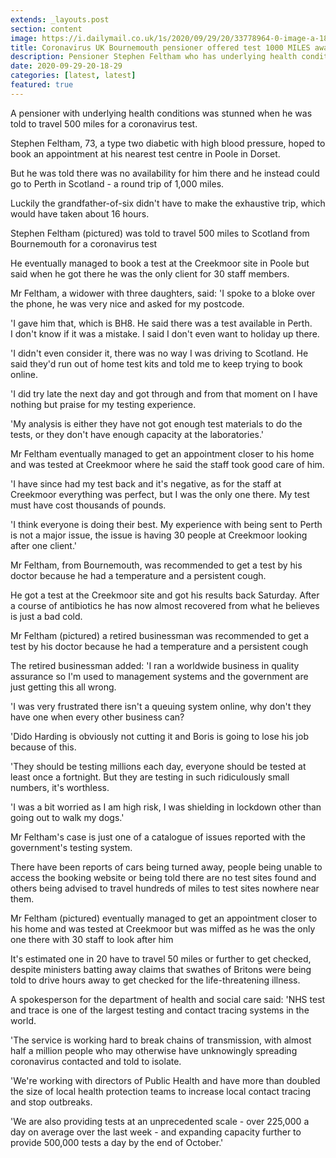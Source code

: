 ```yaml
---
extends: _layouts.post
section: content
image: https://i.dailymail.co.uk/1s/2020/09/29/20/33778964-0-image-a-18_1601406441797.jpg 
title: Coronavirus UK Bournemouth pensioner offered test 1000 MILES away 
description: Pensioner Stephen Feltham who has underlying health conditions was stunned when he was told to travel 500 miles to Scotland from his Bournemouth home for a coronavirus test. 
date: 2020-09-29-20-18-29 
categories: [latest, latest] 
featured: true 
--- 
```

A pensioner with underlying health conditions was stunned when he was told to travel 500 miles for a coronavirus test.

Stephen Feltham, 73, a type two diabetic with high blood pressure, hoped to book an appointment at his nearest test centre in Poole in Dorset.

But he was told there was no availability for him there and he instead could go to Perth in Scotland - a round trip of 1,000 miles.

Luckily the grandfather-of-six didn't have to make the exhaustive trip, which would have taken about 16 hours.

Stephen Feltham (pictured) was told to travel 500 miles to Scotland from Bournemouth for a coronavirus test 



He eventually managed to book a test at the Creekmoor site in Poole but said when he got there he was the only client for 30 staff members.

Mr Feltham, a widower with three daughters, said: 'I spoke to a bloke over the phone, he was very nice and asked for my postcode.

'I gave him that, which is BH8. He said there was a test available in Perth. I don't know if it was a mistake. I said I don't even want to holiday up there.

'I didn't even consider it, there was no way I was driving to Scotland. He said they'd run out of home test kits and told me to keep trying to book online.

'I did try late the next day and got through and from that moment on I have nothing but praise for my testing experience.

'My analysis is either they have not got enough test materials to do the tests, or they don't have enough capacity at the laboratories.'

Mr Feltham eventually managed to get an appointment closer to his home and was tested at Creekmoor where he said the staff took good care of him.

'I have since had my test back and it's negative, as for the staff at Creekmoor everything was perfect, but I was the only one there. My test must have cost thousands of pounds.

'I think everyone is doing their best. My experience with being sent to Perth is not a major issue, the issue is having 30 people at Creekmoor looking after one client.'

Mr Feltham, from Bournemouth, was recommended to get a test by his doctor because he had a temperature and a persistent cough.

He got a test at the Creekmoor site and got his results back Saturday. After a course of antibiotics he has now almost recovered from what he believes is just a bad cold.

Mr Feltham (pictured) a retired businessman was recommended to get a test by his doctor because he had a temperature and a persistent cough

The retired businessman added: 'I ran a worldwide business in quality assurance so I'm used to management systems and the government are just getting this all wrong.

'I was very frustrated there isn't a queuing system online, why don't they have one when every other business can?

'Dido Harding is obviously not cutting it and Boris is going to lose his job because of this.

'They should be testing millions each day, everyone should be tested at least once a fortnight. But they are testing in such ridiculously small numbers, it's worthless.

'I was a bit worried as I am high risk, I was shielding in lockdown other than going out to walk my dogs.'

Mr Feltham's case is just one of a catalogue of issues reported with the government's testing system.

There have been reports of cars being turned away, people being unable to access the booking website or being told there are no test sites found and others being advised to travel hundreds of miles to test sites nowhere near them.

Mr Feltham (pictured) eventually managed to get an appointment closer to his home and was tested at Creekmoor but was miffed as he was the only one there with 30 staff to look after him

It's estimated one in 20 have to travel 50 miles or further to get checked, despite ministers batting away claims that swathes of Britons were being told to drive hours away to get checked for the life-threatening illness. 

A spokesperson for the department of health and social care said: 'NHS test and trace is one of the largest testing and contact tracing systems in the world.

'The service is working hard to break chains of transmission, with almost half a million people who may otherwise have unknowingly spreading coronavirus contacted and told to isolate.

'We're working with directors of Public Health and have more than doubled the size of local health protection teams to increase local contact tracing and stop outbreaks.

'We are also providing tests at an unprecedented scale - over 225,000 a day on average over the last week - and expanding capacity further to provide 500,000 tests a day by the end of October.'  

